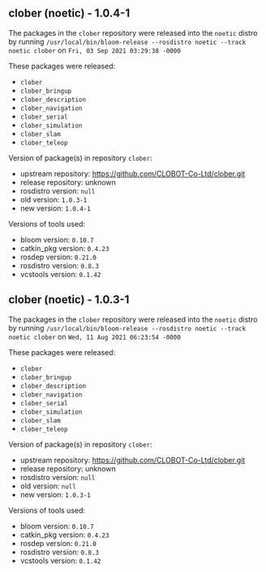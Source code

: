 ## clober (noetic) - 1.0.4-1

The packages in the `clober` repository were released into the `noetic` distro by running `/usr/local/bin/bloom-release --rosdistro noetic --track noetic clober` on `Fri, 03 Sep 2021 03:29:38 -0000`

These packages were released:
- `clober`
- `clober_bringup`
- `clober_description`
- `clober_navigation`
- `clober_serial`
- `clober_simulation`
- `clober_slam`
- `clober_teleop`

Version of package(s) in repository `clober`:

- upstream repository: https://github.com/CLOBOT-Co-Ltd/clober.git
- release repository: unknown
- rosdistro version: `null`
- old version: `1.0.3-1`
- new version: `1.0.4-1`

Versions of tools used:

- bloom version: `0.10.7`
- catkin_pkg version: `0.4.23`
- rosdep version: `0.21.0`
- rosdistro version: `0.8.3`
- vcstools version: `0.1.42`


## clober (noetic) - 1.0.3-1

The packages in the `clober` repository were released into the `noetic` distro by running `/usr/local/bin/bloom-release --rosdistro noetic --track noetic clober` on `Wed, 11 Aug 2021 06:23:54 -0000`

These packages were released:
- `clober`
- `clober_bringup`
- `clober_description`
- `clober_navigation`
- `clober_serial`
- `clober_simulation`
- `clober_slam`
- `clober_teleop`

Version of package(s) in repository `clober`:

- upstream repository: https://github.com/CLOBOT-Co-Ltd/clober.git
- release repository: unknown
- rosdistro version: `null`
- old version: `null`
- new version: `1.0.3-1`

Versions of tools used:

- bloom version: `0.10.7`
- catkin_pkg version: `0.4.23`
- rosdep version: `0.21.0`
- rosdistro version: `0.8.3`
- vcstools version: `0.1.42`


